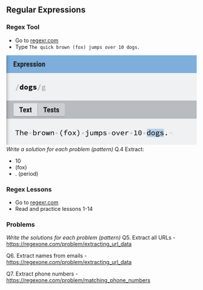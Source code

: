 ## Regular Expressions

<object data="_static/regex.pdf" width="950" height="650" type='application/pdf'/></object>

### Regex Tool
- Go to [regexr.com](https://regexr.com/)
- Type `The quick brown (fox) jumps over 10 dogs.`

![](_static/regexr.png)
*Write a solution for each problem (pattern)*
Q.4 Extract:
- 10
- (fox)
- . (period)

### Regex Lessons
- Go to [regexr.com](https://regexone.com/lesson/introduction_abcs)
- Read and practice lessons 1-14

### Problems
*Write the solutions for each problem (pattern)*
Q5. Extract all URLs - https://regexone.com/problem/extracting_url_data

Q6. Extract names from emails - https://regexone.com/problem/extracting_url_data

Q7. Extract phone numbers - https://regexone.com/problem/matching_phone_numbers


